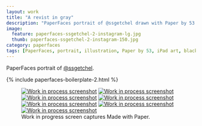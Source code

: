 ```yaml
---
layout: work
title: "A revist in gray"
description: "PaperFaces portrait of @ssgetchel drawn with Paper by 53 on an iPad."
image: 
  feature: paperfaces-ssgetchel-2-instagram-lg.jpg
  thumb: paperfaces-ssgetchel-2-instagram-150.jpg
category: paperfaces
tags: [PaperFaces, portrait, illustration, Paper by 53, iPad art, black and white]
---
```


PaperFaces portrait of [@ssgetchel](http://twitter.com/ssgetchel).

{% include paperfaces-boilerplate-2.html %}

<figure class="third">
	<a href="{{ site.url }}/images/paperfaces-ssgetchel-2-process-1-lg.jpg"><img src="{{ site.url }}/images/paperfaces-ssgetchel-2-process-1-600.jpg" alt="Work in process screenshot"></a>
	<a href="{{ site.url }}/images/paperfaces-ssgetchel-2-process-2-lg.jpg"><img src="{{ site.url }}/images/paperfaces-ssgetchel-2-process-2-600.jpg" alt="Work in process screenshot"></a>
	<a href="{{ site.url }}/images/paperfaces-ssgetchel-2-process-3-lg.jpg"><img src="{{ site.url }}/images/paperfaces-ssgetchel-2-process-3-600.jpg" alt="Work in process screenshot"></a>
	<a href="{{ site.url }}/images/paperfaces-ssgetchel-2-process-4-lg.jpg"><img src="{{ site.url }}/images/paperfaces-ssgetchel-2-process-4-600.jpg" alt="Work in process screenshot"></a>
	<a href="{{ site.url }}/images/paperfaces-ssgetchel-2-process-5-lg.jpg"><img src="{{ site.url }}/images/paperfaces-ssgetchel-2-process-5-600.jpg" alt="Work in process screenshot"></a>
	<a href="{{ site.url }}/images/paperfaces-ssgetchel-2-process-6-lg.jpg"><img src="{{ site.url }}/images/paperfaces-ssgetchel-2-process-6-600.jpg" alt="Work in process screenshot"></a>
	<a href="{{ site.url }}/images/paperfaces-ssgetchel-2-process-7-lg.jpg"><img src="{{ site.url }}/images/paperfaces-ssgetchel-2-process-7-600.jpg" alt="Work in process screenshot"></a>
	<figcaption>Work in progress screen captures Made with Paper.</figcaption>
</figure>